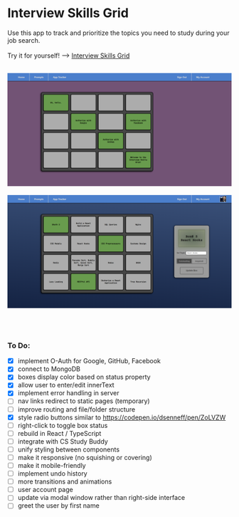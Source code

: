 # Interview Skills Grid
Use this app to track and prioritize the topics you need to study during your job search.
<br><br>
Try it for yourself! --> <a href="https://interview-skills-grid.herokuapp.com/" target="_blank">Interview Skills Grid</a>
<br><br>

<p align="center">
  <img src="https://github.com/Glorified-Software/interview-skills-grid/blob/5a2b3a329c3c2764c0313c73227f0384a7c94530/images/2022-01-31_230910.png" width="600px">
  <br><br>
  <img src="https://github.com/Glorified-Software/interview-skills-grid/blob/5a2b3a329c3c2764c0313c73227f0384a7c94530/images/2022-01-31_231007.png" width="600px">
</p>
<br><br>

### To Do:

- [x] implement O-Auth for Google, GitHub, Facebook
- [x] connect to MongoDB
- [x] boxes display color based on status property
- [x] allow user to enter/edit innerText
- [x] implement error handling in server
- [ ] nav links redirect to static pages (temporary)
- [ ] improve routing and file/folder structure
- [x] style radio buttons similar to https://codepen.io/dsenneff/pen/ZoLVZW
- [ ] right-click to toggle box status
- [ ] rebuild in React / TypeScript
- [ ] integrate with CS Study Buddy
- [ ] unify styling between components
- [ ] make it responsive (no squishing or covering)
- [ ] make it mobile-friendly
- [ ] implement undo history
- [ ] more transitions and animations
- [ ] user account page
- [ ] update via modal window rather than right-side interface
- [ ] greet the user by first name
